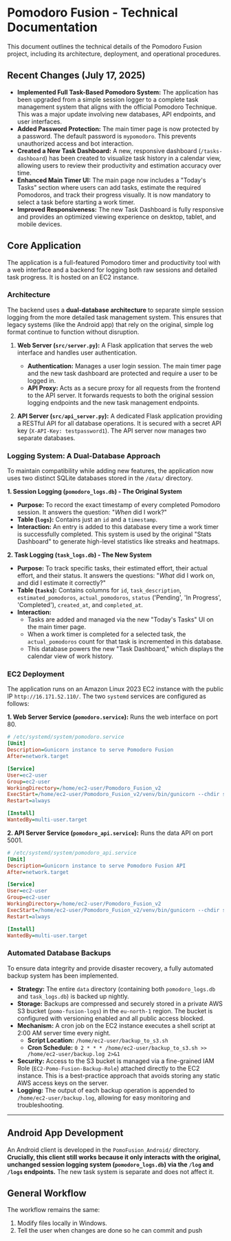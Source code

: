 # Pomodoro Fusion - Technical Documentation

This document outlines the technical details of the Pomodoro Fusion project, including its architecture, deployment, and operational procedures.

## Recent Changes (July 17, 2025)
- **Implemented Full Task-Based Pomodoro System:** The application has been upgraded from a simple session logger to a complete task management system that aligns with the official Pomodoro Technique. This was a major update involving new databases, API endpoints, and user interfaces.
- **Added Password Protection:** The main timer page is now protected by a password. The default password is `mypomodoro`. This prevents unauthorized access and bot interaction.
- **Created a New Task Dashboard:** A new, responsive dashboard (`/tasks-dashboard`) has been created to visualize task history in a calendar view, allowing users to review their productivity and estimation accuracy over time.
- **Enhanced Main Timer UI:** The main page now includes a "Today's Tasks" section where users can add tasks, estimate the required Pomodoros, and track their progress visually. It is now mandatory to select a task before starting a work timer.
- **Improved Responsiveness:** The new Task Dashboard is fully responsive and provides an optimized viewing experience on desktop, tablet, and mobile devices.

## Core Application

The application is a full-featured Pomodoro timer and productivity tool with a web interface and a backend for logging both raw sessions and detailed task progress. It is hosted on an EC2 instance.

### Architecture

The backend uses a **dual-database architecture** to separate simple session logging from the more detailed task management system. This ensures that legacy systems (like the Android app) that rely on the original, simple log format continue to function without disruption.

1.  **Web Server (`src/server.py`):** A Flask application that serves the web interface and handles user authentication.
    *   **Authentication:** Manages a user login session. The main timer page and the new task dashboard are protected and require a user to be logged in.
    *   **API Proxy:** Acts as a secure proxy for all requests from the frontend to the API server. It forwards requests to both the original session logging endpoints and the new task management endpoints.

2.  **API Server (`src/api_server.py`):** A dedicated Flask application providing a RESTful API for all database operations. It is secured with a secret API key (`X-API-Key: testpassword1`). The API server now manages two separate databases.

### Logging System: A Dual-Database Approach

To maintain compatibility while adding new features, the application now uses two distinct SQLite databases stored in the `/data/` directory.

**1. Session Logging (`pomodoro_logs.db`) - The Original System**
*   **Purpose:** To record the exact timestamp of every completed Pomodoro session. It answers the question: "*When* did I work?"
*   **Table (`logs`):** Contains just an `id` and a `timestamp`.
*   **Interaction:** An entry is added to this database every time a work timer is successfully completed. This system is used by the original "Stats Dashboard" to generate high-level statistics like streaks and heatmaps.

**2. Task Logging (`task_logs.db`) - The New System**
*   **Purpose:** To track specific tasks, their estimated effort, their actual effort, and their status. It answers the questions: "*What* did I work on, and did I estimate it correctly?"
*   **Table (`tasks`):** Contains columns for `id`, `task_description`, `estimated_pomodoros`, `actual_pomodoros`, `status` ('Pending', 'In Progress', 'Completed'), `created_at`, and `completed_at`.
*   **Interaction:**
    *   Tasks are added and managed via the new "Today's Tasks" UI on the main timer page.
    *   When a work timer is completed for a selected task, the `actual_pomodoros` count for that task is incremented in this database.
    *   This database powers the new "Task Dashboard," which displays the calendar view of work history.

### EC2 Deployment

The application runs on an Amazon Linux 2023 EC2 instance with the public IP `http://16.171.52.110/`. The two `systemd` services are configured as follows:

**1. Web Server Service (`pomodoro.service`):**
Runs the web interface on port 80.
```ini
# /etc/systemd/system/pomodoro.service
[Unit]
Description=Gunicorn instance to serve Pomodoro Fusion
After=network.target

[Service]
User=ec2-user
Group=ec2-user
WorkingDirectory=/home/ec2-user/Pomodoro_Fusion_v2
ExecStart=/home/ec2-user/Pomodoro_Fusion_v2/venv/bin/gunicorn --chdir src -w 2 --bind 0.0.0.0:80 server:app
Restart=always

[Install]
WantedBy=multi-user.target
```

**2. API Server Service (`pomodoro_api.service`):**
Runs the data API on port 5001.
```ini
# /etc/systemd/system/pomodoro_api.service
[Unit]
Description=Gunicorn instance to serve Pomodoro Fusion API
After=network.target

[Service]
User=ec2-user
Group=ec2-user
WorkingDirectory=/home/ec2-user/Pomodoro_Fusion_v2
ExecStart=/home/ec2-user/Pomodoro_Fusion_v2/venv/bin/gunicorn --chdir src -w 2 --bind 0.0.0.0:5001 api_server:app
Restart=always

[Install]
WantedBy=multi-user.target
```

### Automated Database Backups

To ensure data integrity and provide disaster recovery, a fully automated backup system has been implemented.

*   **Strategy:** The entire `data` directory (containing both `pomodoro_logs.db` and `task_logs.db`) is backed up nightly.
*   **Storage:** Backups are compressed and securely stored in a private AWS S3 bucket (`pomo-fusion-logs`) in the `eu-north-1` region. The bucket is configured with versioning enabled and all public access blocked.
*   **Mechanism:** A cron job on the EC2 instance executes a shell script at 2:00 AM server time every night.
    *   **Script Location:** `/home/ec2-user/backup_to_s3.sh`
    *   **Cron Schedule:** `0 2 * * * /home/ec2-user/backup_to_s3.sh >> /home/ec2-user/backup.log 2>&1`
*   **Security:** Access to the S3 bucket is managed via a fine-grained IAM Role (`EC2-Pomo-Fusion-Backup-Role`) attached directly to the EC2 instance. This is a best-practice approach that avoids storing any static AWS access keys on the server.
*   **Logging:** The output of each backup operation is appended to `/home/ec2-user/backup.log`, allowing for easy monitoring and troubleshooting.

---

## Android App Development

An Android client is developed in the `PomoFusion_Android/` directory. **Crucially, this client still works because it only interacts with the original, unchanged session logging system (`pomodoro_logs.db`) via the `/log` and `/logs` endpoints.** The new task system is separate and does not affect it.

## General Workflow

The workflow remains the same:
1.  Modify files locally in Windows.
2.  Tell the user when changes are done so he can commit and push
